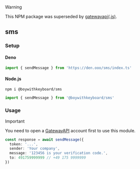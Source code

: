 > [!WARNING]  
> This NPM package was superseded by [gatewayapi(.js)](https://github.com/boywithkeyboard/gatewayapi).

## sms

### Setup

#### Deno

```ts
import { sendMessage } from 'https://den.ooo/sms/index.ts'
```

#### Node.js

```bash
npm i @boywithkeyboard/sms
```

```ts
import { sendMessage } from '@boywithkeyboard/sms'
```

### Usage

> [!IMPORTANT]
> You need to open a [GatewayAPI](https://gatewayapi.com) account first to use this module.

```ts
const response = await sendMessage({
  token: '...',
  sender: 'Your company',
  message: '123456 is your verification code.',
  to: 491759999999 // +49 175 9999999
})
```
